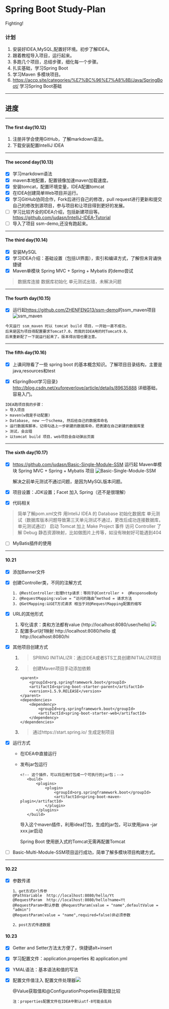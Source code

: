 # Spring Boot Study-Plan
Fighting!

### 计划 
1. 安装好IDEA,MySQL,配置好环境。初步了解IDEA。
2. 跟着教程导入项目，运行起来。
3. 多跑几个项目，总结步骤，细化每一个步骤。
4. 扎实基础，学习Spring Boot 
5. 学习Maven 多模块项目。
6. https://accp.site/categories/%E7%BC%96%E7%A8%8B/Java/SpringBoot/ 学习Spring Boot基础
---

## 进度
---
#### The first day(10.12)
1. 注册并学会使用GitHub，了解markdown语法。
2. 下载安装配置IntelliJ IDEA

---
#### The second day(10.13)
- [x] 学习markdown语法
- [x] maven本地配置，配置镜像加速maven加载速度。
- [x] 安装tomcat，配置环境变量，IDEA配置tomcat
- [x] 在IDEA创建简单Web项目并运行。
- [x] 学习GitHub协同合作，Fork后进行自己的修改，pull request进行更新和提交自己的修改到源项目，参与项目和让项目得到更好的发展。
- [ ] 学习比较齐全的IDEA介绍，包括新建项目等。 https://github.com/judasn/IntelliJ-IDEA-Tutorial
- [ ] 导入了项目 ssm-demo,还没有跑起来。

---
#### The third day(10.14)
- [x] 安装MySQL
- [x] 学习IDEA介绍：基础设置（包括UI界面），索引和编译方式，了解但未背诵快捷键
- [x] Maven单模块 Spring MVC + Spring + Mybatis 的demo尝试
> 数据库连接
> 数据库初始化
> 单元测试出错，未解决问题 

---
#### The fourth day(10.15)
- [x] 运行起<https://github.com/ZHENFENG13/ssm-demo>的ssm_maven项目
![ssm_maven](https://github.com/Yths0814/picture/blob/master/images/ssm_maven.png)
````
今天运行 ssm_maven 时以 tomcat build 项目，一开始一直不成功，
后来是因为项目得配置要求Tomcat7.0，而我的IDEA用的时Tomcat9.0，
后来重新配了一下就运行起来了。版本得出错也要注意。
````
---
#### The fifth day(10.16)
- [X] 上课间隙看了一些 spring boot 的基本概念知识。了解项目目录结构，主要是java,resources和test

- [X] 《SpringBoot学习目录》<http://blog.csdn.net/xuforeverlove/article/details/89635888> 详细基础，容易入门。

````
IDEA跑项目我的步骤：
> 导入项目
> maven(w我是手动配置)
> Database, new 一个schema, 然后给自己的数据库命名
> 运行数据库脚本，记得勾选上一步新建的数据库命，把表建在自己新建的数据库里
> 测试，会出错
> 以tomcat build 项目，web项目会自动弹出页面
````
---
#### The sixth day(10.17)
- [x] <https://github.com/judasn/Basic-Single-Module-SSM> 运行起 Maven单模块 Spring MVC + Spring + Mybatis 项目
![Basic-Single-Module-SSM](https://github.com/Yths0814/picture/blob/master/images/Basic-Single-Module-SSM.png)
 
  解决之前单元测试不通过问题，是因为MySQL版本问题。
- [x] 项目设置：JDK设置；Facet 加入 Spring（还不是很理解）
- [x] 代码相关
> 简单了解pom.xml文件
> 用InteliJ IDEA 的 Database 初始化数据库
> 单元测试（数据库版本问题导致第三天单元测试不通过，更改后成功连接数据库，单元测试通过）
> 启动 Tomcat 加上 Make Project 事件
> 访问 Controller 了解 Debug
> 静态资源映射，比如做图片上传等，如没有映射好可能遇到404
- [ ] MyBatis插件的使用

---
#### 10.21
- [x] 添加Banner文件
- [x] 创建Controller类，不同的注解方式

   ````
   1. @RestController:处理http请求：等同于@Controller +  @ResponseBody
   2. @RequestMapping:value = “访问的路由”method = 请求方法
   3. @GetMapping:以GET方式请求 相当于对@RequestMapping配置的缩写
   ````
- [x] URL的其他形式
     1.  窄化请求：类和方法都有value (http://localhost:8080/user/hello)
       ![](https://github.com/Yths0814/picture/blob/master/images/url.png)
     2. 配置多url对1映射 http://localhost:8080/hello 或 http://localhost:8080/hi
     
- [x] 其他项目创建方式
    1. > SPRING INITIALIZR：通过IDEA或者STS工具创建INITIALIZR项目
    
    2. >创建Maven项目手动添加依赖
        ````
        <parent>
            <groupId>org.springframework.boot</groupId>
            <artifactId>spring-boot-starter-parent</artifactId>
            <version>1.5.9.RELEASE</version>
        </parent>
        <dependencies>
            <dependency>
                <groupId>org.springframework.boot</groupId>
                <artifactId>spring-boot-starter-web</artifactId>
            </dependency>
        </dependencies>
        ````
     3. >通过https://start.spring.io/  生成定制项目
 
- [x] 运行方式
    * 在IDEA中直接运行
    * 发布jar包运行
        ````
        <!-- 这个插件，可以将应用打包成一个可执行的jar包；-->
           <build>
               <plugins>
                   <plugin>
                       <groupId>org.springframework.boot</groupId>
                       <artifactId>spring-boot-maven-plugin</artifactId>
                   </plugin>
               </plugins>
           </build>
        ````
        导入这个maven插件，利用idea打包，生成的jar包，可以使用java -jar xxx.jar启动
        
        Spring Boot 使用嵌入式的Tomcat无需再配置Tomcat
- [ ] Basic-Multi-Module-SSM项目运行成功，简单了解多模块项目构建方式。
---
#### 10.22
- [x] 参数传递
    ````
    1、get方式Url传参
    @PathVariable  http://localhost:8080/hello/Yt
    @RequestParam  http://localhost:8080/hello?name=Yt
    @RequestParam+默认参数 @RequestParam(value = "name",defaultValue = "admin")
    @RequestParam(value = "name",required=false)非必须参数

    ````
    
    ````
    2、post方式传递数据
    ````
#### 10.23
- [x] Getter and Setter方法太方便了，快捷键alt+insert
- [x] 学习配置文件：application.properties 和 application.yml
- [x] YMAL语法：基本语法和值的写法
- [x] 配置文件值注入
    配置文件处理器![](https://github.com/Yths0814/picture/blob/master/images/%E9%85%8D%E7%BD%AE%E6%96%87%E4%BB%B6%E7%BB%91%E5%AE%9A.png)
    
    @Value获取值和@ConfigurationPropeties获取值比较
    ````
    注：properties配置文件在IDEA中默认utf-8可能会乱码
    ````


    

      
